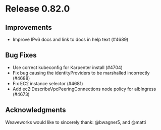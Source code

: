# Release 0.82.0

## Improvements
- Improve IPv6 docs and link to docs in help text (#4689)

## Bug Fixes

- Use correct kubeconfig for Karpenter install (#4704)
- Fix bug causing the identityProviders to be marshalled incorrectly (#4688)
- Fix EC2 instance selector (#4681)
- Add ec2:DescribeVpcPeeringConnections node policy for albIngress (#4673)

## Acknowledgments
Weaveworks would like to sincerely thank:
  @bwagner5, and @matti


